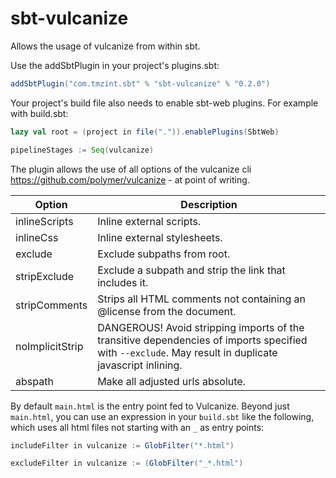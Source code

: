 sbt-vulcanize
========

Allows the usage of vulcanize from within sbt.

Use the addSbtPlugin in your project's plugins.sbt:

```scala
addSbtPlugin("com.tmzint.sbt" % "sbt-vulcanize" % "0.2.0")
```

Your project's build file also needs to enable sbt-web plugins. For example with build.sbt:

```scala
lazy val root = (project in file(".")).enablePlugins(SbtWeb)
```

```scala
pipelineStages := Seq(vulcanize)
```

The plugin allows the use of all options of the vulcanize cli https://github.com/polymer/vulcanize - at point of writing.

Option              | Description
--------------------|------------
inlineScripts       | Inline external scripts.
inlineCss           | Inline external stylesheets.
exclude             | Exclude subpaths from root.
stripExclude        | Exclude a subpath and strip the link that includes it.
stripComments       | Strips all HTML comments not containing an @license from the document.
noImplicitStrip     | DANGEROUS! Avoid stripping imports of the transitive dependencies of imports specified with `--exclude`. May result in duplicate javascript inlining.
abspath             | Make all adjusted urls absolute.


By default `main.html` is the entry point fed to Vulcanize. Beyond just `main.html`, you can use an expression in your `build.sbt` like the
following, which uses all html files not starting with an `_` as entry points:

```scala
includeFilter in vulcanize := GlobFilter("*.html")

excludeFilter in vulcanize := (GlobFilter("_*.html")
```
